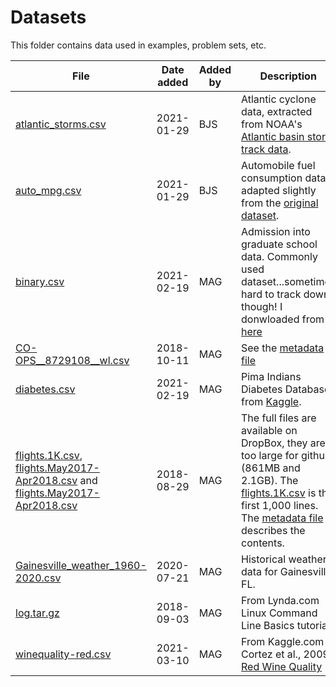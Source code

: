 # Datasets

This folder contains data used in examples, problem sets, etc.

|File|Date added|Added by|Description|
|---|---|---|---|
|[atlantic_storms.csv](atlantic_storms.csv)|2021-01-29|BJS|Atlantic cyclone data, extracted from NOAA's [Atlantic basin storm track data](https://www.aoml.noaa.gov/hrd/hurdat/Data_Storm.html).|
|[auto_mpg.csv](auto_mpg.csv)|2021-01-29|BJS|Automobile fuel consumption data, adapted slightly from the [original dataset](https://archive.ics.uci.edu/ml/datasets/auto+mpg).|
|[binary.csv](binary.csv) | 2021-02-19 | MAG | Admission into graduate school data. Commonly used dataset...sometimes hard to track down though! I donwloaded from [here](http://www.karlin.mff.cuni.cz/~pesta/prednasky/NMFM404/Data/binary.csv)|
[CO-OPS__8729108__wl.csv](CO-OPS__8729108__wl.csv)|2018-10-11|MAG| See the [metadata file](CO_OPS__wl_file.md)|
|[diabetes.csv](diabetes.csv) | 2021-02-19 | MAG | Pima Indians Diabetes Database from [Kaggle](https://www.kaggle.com/uciml/pima-indians-diabetes-database).|
|[flights.1K.csv](fligts.1K.csv), [flights.May2017-Apr2018.csv](https://www.dropbox.com/s/jizx4ijnpxmi3av/flights.May2017-Apr2018.csv?dl=0) and [flights.May2017-Apr2018.csv](https://www.dropbox.com/s/r9ygw12bp2f6aml/flights.May2018-April2020.csv?dl=0)|2018-08-29|MAG|The full files are available on DropBox, they are too large for github (861MB and 2.1GB). The [flights.1K.csv](flights.1K.csv) is the first 1,000 lines. The [metadata file](flights_metadata.md) describes the contents. |
|[Gainesville_weather_1960-2020.csv](Gainesville_weather_1960-2020.csv)|2020-07-21|MAG|Historical weather data for Gainesville, FL.|
|[log.tar.gz](log.tar.gz)|2018-09-03|MAG|From Lynda.com Linux Command Line Basics tutorial.|
|[winequality-red.csv](winequality-red.csv) | 2021-03-10|MAG| From Kaggle.com Cortez et al., 2009: [Red Wine Quality](https://www.kaggle.com/uciml/red-wine-quality-cortez-et-al-2009?select=winequality-red.csv)


